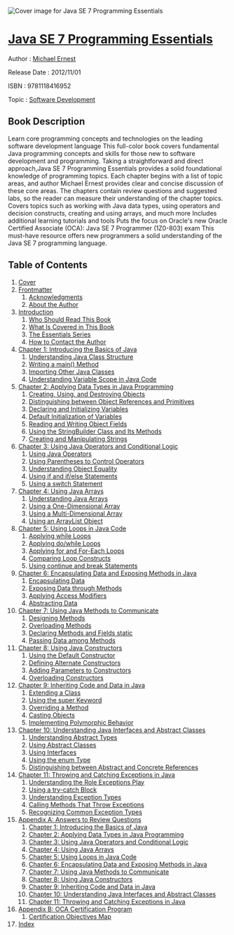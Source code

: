 ![Cover image for Java SE 7 Programming Essentials](https://imgdetail.ebookreading.net/cover/cover/software_development/EB9781118416952.jpg)

[Java SE 7 Programming Essentials](https://ebookreading.net/view/book/Java+SE+7+Programming+Essentials-EB9781118416952_1.html "Java SE 7 Programming Essentials")
====================================================================================================================

Author : [Michael Ernest](https://ebookreading.net/search/author/Michael+Ernest)

Release Date : 2012/11/01

ISBN : 9781118416952

Topic : [Software Development](https://ebookreading.net/search/category/software-development)

Book Description
-----------------

Learn core programming concepts and technologies on the leading software development language
This full-color book covers fundamental Java programming concepts and skills for those new to software development and programming. Taking a straightforward and direct approach,Java SE 7 Programming Essentials provides a solid foundational knowledge of programming topics. Each chapter begins with a list of topic areas, and author Michael Ernest provides clear and concise discussion of these core areas. The chapters contain review questions and suggested labs, so the reader can measure their understanding of the chapter topics.
Covers topics such as working with Java data types, using operators and decision constructs, creating and using arrays, and much more
Includes additional learning tutorials and tools
Puts the focus on Oracle's new Oracle Certified Associate (OCA): Java SE 7 Programmer (1Z0-803) exam
This must-have resource offers new programmers a solid understanding of the Java SE 7 programming language.
              
Table of Contents
-----------------

1. [Cover](https://ebookreading.net/view/book/Java+SE+7+Programming+Essentials-EB9781118416952_1.html)
1. [Frontmatter](https://ebookreading.net/view/book/Java+SE+7+Programming+Essentials-EB9781118416952_4.html)
    1. [Acknowledgments](https://ebookreading.net/view/book/Java+SE+7+Programming+Essentials-EB9781118416952_4.html#ffirs-anchor-1)
    1. [About the Author](https://ebookreading.net/view/book/Java+SE+7+Programming+Essentials-EB9781118416952_4.html#ffirs-anchor-2)
1. [Introduction](https://ebookreading.net/view/book/Java+SE+7+Programming+Essentials-EB9781118416952_5.html)
    1. [Who Should Read This Book](https://ebookreading.net/view/book/Java+SE+7+Programming+Essentials-EB9781118416952_5.html#flast-anchor-1)
    1. [What Is Covered in This Book](https://ebookreading.net/view/book/Java+SE+7+Programming+Essentials-EB9781118416952_5.html#flast-anchor-2)
    1. [The Essentials Series](https://ebookreading.net/view/book/Java+SE+7+Programming+Essentials-EB9781118416952_5.html#flast-anchor-3)
    1. [How to Contact the Author](https://ebookreading.net/view/book/Java+SE+7+Programming+Essentials-EB9781118416952_5.html#flast-anchor-4)
1. [Chapter 1: Introducing the Basics of Java](https://ebookreading.net/view/book/Java+SE+7+Programming+Essentials-EB9781118416952_6.html)
    1. [Understanding Java Class Structure](https://ebookreading.net/view/book/Java+SE+7+Programming+Essentials-EB9781118416952_6.html#c01-anchor-1)
    1. [Writing a main() Method](https://ebookreading.net/view/book/Java+SE+7+Programming+Essentials-EB9781118416952_6.html#c01-anchor-2)
    1. [Importing Other Java Classes](https://ebookreading.net/view/book/Java+SE+7+Programming+Essentials-EB9781118416952_6.html#c01-anchor-3)
    1. [Understanding Variable Scope in Java Code](https://ebookreading.net/view/book/Java+SE+7+Programming+Essentials-EB9781118416952_6.html#c01-anchor-4)
1. [Chapter 2: Applying Data Types in Java Programming](https://ebookreading.net/view/book/Java+SE+7+Programming+Essentials-EB9781118416952_7.html)
    1. [Creating, Using, and Destroying Objects](https://ebookreading.net/view/book/Java+SE+7+Programming+Essentials-EB9781118416952_7.html#c02-anchor-1)
    1. [Distinguishing between Object References and Primitives](https://ebookreading.net/view/book/Java+SE+7+Programming+Essentials-EB9781118416952_7.html#c02-anchor-2)
    1. [Declaring and Initializing Variables](https://ebookreading.net/view/book/Java+SE+7+Programming+Essentials-EB9781118416952_7.html#c02-anchor-3)
    1. [Default Initialization of Variables](https://ebookreading.net/view/book/Java+SE+7+Programming+Essentials-EB9781118416952_7.html#c02-anchor-4)
    1. [Reading and Writing Object Fields](https://ebookreading.net/view/book/Java+SE+7+Programming+Essentials-EB9781118416952_7.html#c02-anchor-5)
    1. [Using the StringBuilder Class and Its Methods](https://ebookreading.net/view/book/Java+SE+7+Programming+Essentials-EB9781118416952_7.html#c02-anchor-6)
    1. [Creating and Manipulating Strings](https://ebookreading.net/view/book/Java+SE+7+Programming+Essentials-EB9781118416952_7.html#c02-anchor-7)
1. [Chapter 3: Using Java Operators and Conditional Logic](https://ebookreading.net/view/book/Java+SE+7+Programming+Essentials-EB9781118416952_8.html)
    1. [Using Java Operators](https://ebookreading.net/view/book/Java+SE+7+Programming+Essentials-EB9781118416952_8.html#c03-anchor-1)
    1. [Using Parentheses to Control Operators](https://ebookreading.net/view/book/Java+SE+7+Programming+Essentials-EB9781118416952_8.html#c03-anchor-2)
    1. [Understanding Object Equality](https://ebookreading.net/view/book/Java+SE+7+Programming+Essentials-EB9781118416952_8.html#c03-anchor-3)
    1. [Using if and if/else Statements](https://ebookreading.net/view/book/Java+SE+7+Programming+Essentials-EB9781118416952_8.html#c03-anchor-4)
    1. [Using a switch Statement](https://ebookreading.net/view/book/Java+SE+7+Programming+Essentials-EB9781118416952_8.html#c03-anchor-5)
1. [Chapter 4: Using Java Arrays](https://ebookreading.net/view/book/Java+SE+7+Programming+Essentials-EB9781118416952_9.html)
    1. [Understanding Java Arrays](https://ebookreading.net/view/book/Java+SE+7+Programming+Essentials-EB9781118416952_9.html#c04-anchor-1)
    1. [Using a One-Dimensional Array](https://ebookreading.net/view/book/Java+SE+7+Programming+Essentials-EB9781118416952_9.html#c04-anchor-2)
    1. [Using a Multi-Dimensional Array](https://ebookreading.net/view/book/Java+SE+7+Programming+Essentials-EB9781118416952_9.html#c04-anchor-3)
    1. [Using an ArrayList Object](https://ebookreading.net/view/book/Java+SE+7+Programming+Essentials-EB9781118416952_9.html#c04-anchor-4)
1. [Chapter 5: Using Loops in Java Code](https://ebookreading.net/view/book/Java+SE+7+Programming+Essentials-EB9781118416952_10.html)
    1. [Applying while Loops](https://ebookreading.net/view/book/Java+SE+7+Programming+Essentials-EB9781118416952_10.html#c05-anchor-1)
    1. [Applying do/while Loops](https://ebookreading.net/view/book/Java+SE+7+Programming+Essentials-EB9781118416952_10.html#c05-anchor-2)
    1. [Applying for and For-Each Loops](https://ebookreading.net/view/book/Java+SE+7+Programming+Essentials-EB9781118416952_10.html#c05-anchor-3)
    1. [Comparing Loop Constructs](https://ebookreading.net/view/book/Java+SE+7+Programming+Essentials-EB9781118416952_10.html#c05-anchor-4)
    1. [Using continue and break Statements](https://ebookreading.net/view/book/Java+SE+7+Programming+Essentials-EB9781118416952_10.html#c05-anchor-5)
1. [Chapter 6: Encapsulating Data and Exposing Methods in Java](https://ebookreading.net/view/book/Java+SE+7+Programming+Essentials-EB9781118416952_11.html)
    1. [Encapsulating Data](https://ebookreading.net/view/book/Java+SE+7+Programming+Essentials-EB9781118416952_11.html#c06-anchor-1)
    1. [Exposing Data through Methods](https://ebookreading.net/view/book/Java+SE+7+Programming+Essentials-EB9781118416952_11.html#c06-anchor-2)
    1. [Applying Access Modifiers](https://ebookreading.net/view/book/Java+SE+7+Programming+Essentials-EB9781118416952_11.html#c06-anchor-3)
    1. [Abstracting Data](https://ebookreading.net/view/book/Java+SE+7+Programming+Essentials-EB9781118416952_11.html#c06-anchor-4)
1. [Chapter 7: Using Java Methods to Communicate](https://ebookreading.net/view/book/Java+SE+7+Programming+Essentials-EB9781118416952_12.html)
    1. [Designing Methods](https://ebookreading.net/view/book/Java+SE+7+Programming+Essentials-EB9781118416952_12.html#c07-anchor-1)
    1. [Overloading Methods](https://ebookreading.net/view/book/Java+SE+7+Programming+Essentials-EB9781118416952_12.html#c07-anchor-2)
    1. [Declaring Methods and Fields static](https://ebookreading.net/view/book/Java+SE+7+Programming+Essentials-EB9781118416952_12.html#c07-anchor-3)
    1. [Passing Data among Methods](https://ebookreading.net/view/book/Java+SE+7+Programming+Essentials-EB9781118416952_12.html#c07-anchor-4)
1. [Chapter 8: Using Java Constructors](https://ebookreading.net/view/book/Java+SE+7+Programming+Essentials-EB9781118416952_13.html)
    1. [Using the Default Constructor](https://ebookreading.net/view/book/Java+SE+7+Programming+Essentials-EB9781118416952_13.html#c08-anchor-1)
    1. [Defining Alternate Constructors](https://ebookreading.net/view/book/Java+SE+7+Programming+Essentials-EB9781118416952_13.html#c08-anchor-2)
    1. [Adding Parameters to Constructors](https://ebookreading.net/view/book/Java+SE+7+Programming+Essentials-EB9781118416952_13.html#c08-anchor-3)
    1. [Overloading Constructors](https://ebookreading.net/view/book/Java+SE+7+Programming+Essentials-EB9781118416952_13.html#c08-anchor-4)
1. [Chapter 9: Inheriting Code and Data in Java](https://ebookreading.net/view/book/Java+SE+7+Programming+Essentials-EB9781118416952_14.html)
    1. [Extending a Class](https://ebookreading.net/view/book/Java+SE+7+Programming+Essentials-EB9781118416952_14.html#c09-anchor-1)
    1. [Using the super Keyword](https://ebookreading.net/view/book/Java+SE+7+Programming+Essentials-EB9781118416952_14.html#c09-anchor-2)
    1. [Overriding a Method](https://ebookreading.net/view/book/Java+SE+7+Programming+Essentials-EB9781118416952_14.html#c09-anchor-3)
    1. [Casting Objects](https://ebookreading.net/view/book/Java+SE+7+Programming+Essentials-EB9781118416952_14.html#c09-anchor-4)
    1. [Implementing Polymorphic Behavior](https://ebookreading.net/view/book/Java+SE+7+Programming+Essentials-EB9781118416952_14.html#c09-anchor-5)
1. [Chapter 10: Understanding Java Interfaces and Abstract Classes](https://ebookreading.net/view/book/Java+SE+7+Programming+Essentials-EB9781118416952_15.html)
    1. [Understanding Abstract Types](https://ebookreading.net/view/book/Java+SE+7+Programming+Essentials-EB9781118416952_15.html#c10-anchor-1)
    1. [Using Abstract Classes](https://ebookreading.net/view/book/Java+SE+7+Programming+Essentials-EB9781118416952_15.html#c10-anchor-2)
    1. [Using Interfaces](https://ebookreading.net/view/book/Java+SE+7+Programming+Essentials-EB9781118416952_15.html#c10-anchor-3)
    1. [Using the enum Type](https://ebookreading.net/view/book/Java+SE+7+Programming+Essentials-EB9781118416952_15.html#c10-anchor-4)
    1. [Distinguishing between Abstract and Concrete References](https://ebookreading.net/view/book/Java+SE+7+Programming+Essentials-EB9781118416952_15.html#c10-anchor-5)
1. [Chapter 11: Throwing and Catching Exceptions in Java ](https://ebookreading.net/view/book/Java+SE+7+Programming+Essentials-EB9781118416952_16.html)
    1. [Understanding the Role Exceptions Play](https://ebookreading.net/view/book/Java+SE+7+Programming+Essentials-EB9781118416952_16.html#c11-anchor-1)
    1. [Using a try-catch Block](https://ebookreading.net/view/book/Java+SE+7+Programming+Essentials-EB9781118416952_16.html#c11-anchor-2)
    1. [Understanding Exception Types](https://ebookreading.net/view/book/Java+SE+7+Programming+Essentials-EB9781118416952_16.html#c11-anchor-3)
    1. [Calling Methods That Throw Exceptions](https://ebookreading.net/view/book/Java+SE+7+Programming+Essentials-EB9781118416952_16.html#c11-anchor-4)
    1. [Recognizing Common Exception Types](https://ebookreading.net/view/book/Java+SE+7+Programming+Essentials-EB9781118416952_16.html#c11-anchor-5)
1. [Appendix A: Answers to Review Questions](https://ebookreading.net/view/book/Java+SE+7+Programming+Essentials-EB9781118416952_17.html)
    1. [Chapter 1: Introducing the Basics of Java](https://ebookreading.net/view/book/Java+SE+7+Programming+Essentials-EB9781118416952_17.html#bapp01-anchor-1)
    1. [Chapter 2: Applying Data Types in Java Programming](https://ebookreading.net/view/book/Java+SE+7+Programming+Essentials-EB9781118416952_17.html#bapp01-anchor-2)
    1. [Chapter 3: Using Java Operators and Conditional Logic](https://ebookreading.net/view/book/Java+SE+7+Programming+Essentials-EB9781118416952_17.html#bapp01-anchor-3)
    1. [Chapter 4: Using Java Arrays](https://ebookreading.net/view/book/Java+SE+7+Programming+Essentials-EB9781118416952_17.html#bapp01-anchor-4)
    1. [Chapter 5: Using Loops in Java Code](https://ebookreading.net/view/book/Java+SE+7+Programming+Essentials-EB9781118416952_17.html#bapp01-anchor-5)
    1. [Chapter 6: Encapsulating Data and Exposing Methods in Java](https://ebookreading.net/view/book/Java+SE+7+Programming+Essentials-EB9781118416952_17.html#bapp01-anchor-6)
    1. [Chapter 7: Using Java Methods to Communicate](https://ebookreading.net/view/book/Java+SE+7+Programming+Essentials-EB9781118416952_17.html#bapp01-anchor-7)
    1. [Chapter 8: Using Java Constructors](https://ebookreading.net/view/book/Java+SE+7+Programming+Essentials-EB9781118416952_17.html#bapp01-anchor-8)
    1. [Chapter 9: Inheriting Code and Data in Java](https://ebookreading.net/view/book/Java+SE+7+Programming+Essentials-EB9781118416952_17.html#bapp01-anchor-9)
    1. [Chapter 10: Understanding Java Interfaces and Abstract Classes](https://ebookreading.net/view/book/Java+SE+7+Programming+Essentials-EB9781118416952_17.html#bapp01-anchor-10)
    1. [Chapter 11: Throwing and Catching Exceptions in Java](https://ebookreading.net/view/book/Java+SE+7+Programming+Essentials-EB9781118416952_17.html#bapp01-anchor-11)
1. [Appendix B: OCA Certification Program](https://ebookreading.net/view/book/Java+SE+7+Programming+Essentials-EB9781118416952_18.html)
    1. [Certification Objectives Map](https://ebookreading.net/view/book/Java+SE+7+Programming+Essentials-EB9781118416952_18.html#bapp02-anchor-1)
1. [Index](https://ebookreading.net/view/book/Java+SE+7+Programming+Essentials-EB9781118416952_19.html)
